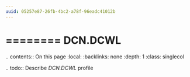 ```yaml
---
uuid: 05257e87-26fb-4bc2-a78f-96eadc41012b
---
```



========
DCN.DCWL
========

.. contents:: On this page
    :local:
    :backlinks: none
    :depth: 1
    :class: singlecol

.. todo::
    Describe *DCN.DCWL* profile

